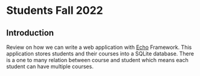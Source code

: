 # Students Fall 2022

## Introduction

Review on how we can write a web application with [Echo](https://echo.labstack.com/) Framework.
This application stores students and their courses into a SQLite database. There is a one to many
relation between course and student which means each student can have multiple courses.
